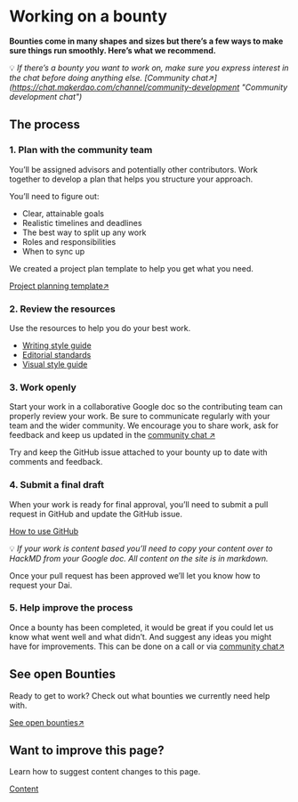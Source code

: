 # Working on a bounty

**Bounties come in many shapes and sizes but there’s a few ways to make sure things run smoothly. Here’s what we recommend.**

💡 _If there’s a bounty you want to work on, make sure you express interest in the chat before doing anything else.
[Community chat↗] (https://chat.makerdao.com/channel/community-development "Community development chat")_

## The process

### 1. Plan with the community team
You’ll be assigned advisors and potentially other contributors. Work together to develop a plan that helps you structure your approach.

You’ll need to figure out:

- Clear, attainable goals
- Realistic timelines and deadlines
- The best way to split up any work
- Roles and responsibilities
- When to sync up

We created a project plan template to help you get what you need.

[Project planning template↗](https://bit.ly/comm-dev-project-planning-template)

### 2. Review the resources
Use the resources to help you do your best work.

- [Writing style guide](../contributing/writing-style-guide.md)
- [Editorial standards](../contributing/reviewer-guide.md)
- [Visual style guide](../contributing/visual-style-guide.md)

### 3. Work openly
Start your work in a collaborative Google doc so the contributing team can properly review your work. Be sure to communicate regularly with your team and the wider community. We encourage you to share work, ask for feedback and keep us updated in the [community chat ↗](https://chat.makerdao.com/channel/community-development "Community development chat")

Try and keep the GitHub issue attached to your bounty up to date with comments and feedback.

### 4. Submit a final draft
When your work is ready for final approval, you’ll need to submit a pull request in GitHub and update the GitHub issue.

[How to use GitHub](/content/using-github)

💡 _If your work is content based you’ll need to copy your content over to HackMD from your Google doc. All content on the site is in markdown._

Once your pull request has been approved we’ll let you know how to request your Dai.

### 5. Help improve the process
Once a bounty has been completed, it would be great if you could let us know what went well and what didn’t. And suggest any ideas you might have for improvements. This can be done on a call or via [community chat↗](https://chat.makerdao.com/channel/community-development "Community development chat")

## See open Bounties
Ready to get to work? Check out what bounties we currently need help with.

[See open bounties↗](https://github.com/makerdao/community/projects/2?card_filter_query=label%3A%22help+wanted%22 "To all open bounties")

## Want to improve this page?
Learn how to suggest content changes to this page.

[Content](./content.md)

